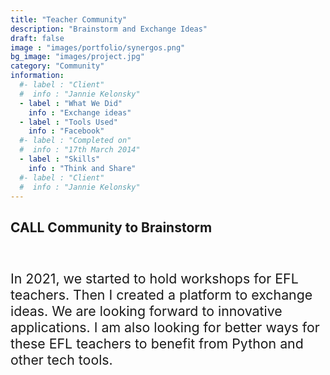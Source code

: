 ```yaml
---
title: "Teacher Community"
description: "Brainstorm and Exchange Ideas"
draft: false
image : "images/portfolio/synergos.png"
bg_image: "images/project.jpg"
category: "Community"
information:
  #- label : "Client"
  #  info : "Jannie Kelonsky"
  - label : "What We Did"
    info : "Exchange ideas"
  - label : "Tools Used"
    info : "Facebook"
  #- label : "Completed on"
  #  info : "17th March 2014"
  - label : "Skills"
    info : "Think and Share"
  #- label : "Client"
  #  info : "Jannie Kelonsky"
---
```


## CALL Community to Brainstorm

<br/><p style="font-size:16pt">In 2021, we started to hold workshops for EFL teachers. Then I created a platform to exchange ideas. We are looking forward to innovative applications. I am also looking for better ways for these EFL teachers to benefit from Python and other tech tools.</p>
